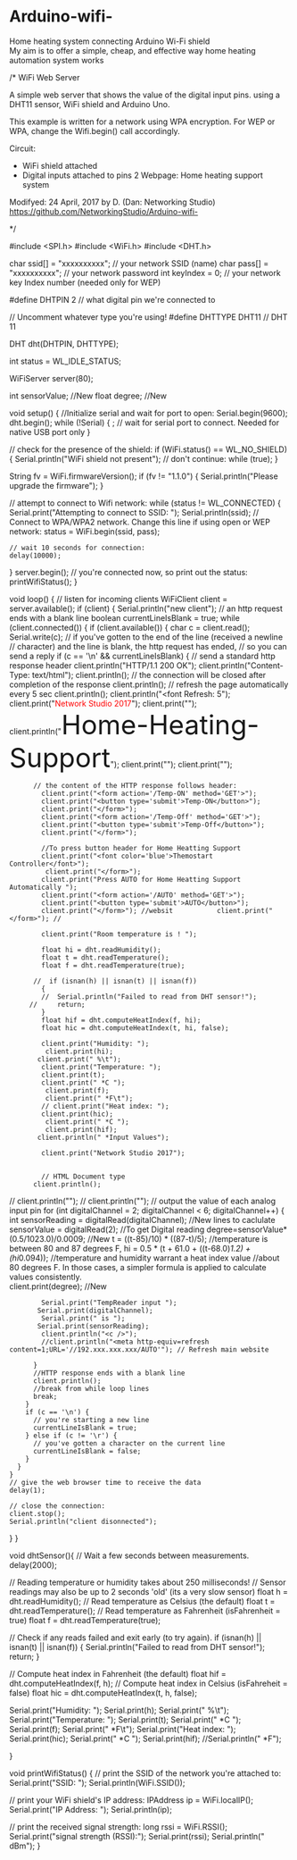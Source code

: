 # Arduino-wifi-
Home heating system connecting Arduino Wi-Fi shield  
My aim is to offer a simple, cheap, and effective way home heating automation system works

/*
  WiFi Web Server

 A simple web server that shows the value of the digital input pins.
 using a DHT11 sensor, WiFi shield and Arduino Uno.

 This example is written for a network using WPA encryption. For
 WEP or WPA, change the Wifi.begin() call accordingly.

 Circuit:
 * WiFi shield attached
 * Digital inputs attached to pins 2
Webpage: 
Home heating support system 

 Modifyed: 24 April, 2017 
 by D. (Dan: Networking Studio) https://github.com/NetworkingStudio/Arduino-wifi- 

 */

#include <SPI.h>
#include <WiFi.h>
#include <DHT.h>

char ssid[] = "xxxxxxxxxx";      // your network SSID (name)
char pass[] = "xxxxxxxxxx";   // your network password
int keyIndex = 0;                 // your network key Index number (needed only for WEP)

#define DHTPIN 2     // what digital pin we're connected to

// Uncomment whatever type you're using!
#define DHTTYPE DHT11   // DHT 11

DHT dht(DHTPIN, DHTTYPE);


int status = WL_IDLE_STATUS;

WiFiServer server(80);

int sensorValue; //New
float degree; //New

void setup() {
  //Initialize serial and wait for port to open:
  Serial.begin(9600);
  dht.begin();
  while (!Serial) {
    ; // wait for serial port to connect. Needed for native USB port only
  }

  // check for the presence of the shield:
  if (WiFi.status() == WL_NO_SHIELD) {
    Serial.println("WiFi shield not present");
    // don't continue:
    while (true);
  }

  String fv = WiFi.firmwareVersion();
  if (fv != "1.1.0") {
    Serial.println("Please upgrade the firmware");
  }

  // attempt to connect to Wifi network:
  while (status != WL_CONNECTED) {
    Serial.print("Attempting to connect to SSID: ");
    Serial.println(ssid);
    // Connect to WPA/WPA2 network. Change this line if using open or WEP network:
    status = WiFi.begin(ssid, pass);

    // wait 10 seconds for connection:
    delay(10000);
  }
  server.begin();
  // you're connected now, so print out the status:
  printWifiStatus();
}


void loop() {
  // listen for incoming clients
  WiFiClient client = server.available();
  if (client) {
    Serial.println("new client");
    // an http request ends with a blank line
    boolean currentLineIsBlank = true;
    while (client.connected()) {
      if (client.available()) {
        char c = client.read();
        Serial.write(c);
        // if you've gotten to the end of the line (received a newline
        // character) and the line is blank, the http request has ended,
        // so you can send a reply
        if (c == '\n' && currentLineIsBlank) {
          // send a standard http response header
          client.println("HTTP/1.1 200 OK");
          client.println("Content-Type: text/html");
          client.println();  // the connection will be closed after completion of the response
          client.println();  // refresh the page automatically every 5 sec
         client.println();
         client.println("<font Refresh: 5</form>");
          client.print("<font color='Red'>Network Studio 2017</font>");
          client.print("</form>");
          client.println("<font size='15'>Home-Heating-Support</font>");
          client.print("<c>");
          client.print("<c>");

          // the content of the HTTP response follows header:
            client.print("<form action='/Temp-ON' method='GET'>");
            client.print("<button type='submit'>Temp-ON</button>");
            client.print("</form>");
            client.print("<form action='/Temp-Off' method='GET'>");
            client.print("<button type='submit'>Temp-Off</button>");
            client.print("</form>");

            //To press button header for Home Heatting Support
            client.print("<font color='blue'>Themostart Controller</font>");
             client.print("</form>");
            client.print("Press AUTO for Home Heatting Support Automatically ");
            client.print("<form action='/AUTO' method='GET'>");
            client.print("<button type='submit'>AUTO</button>");
            client.print("</form>"); //websit           client.print("</form>"); //

            client.print("Room temperature is ! ");
            
            float hi = dht.readHumidity();
            float t = dht.readTemperature();
            float f = dht.readTemperature(true);
          
          //  if (isnan(h) || isnan(t) || isnan(f)) 
            {
            //  Serial.println("Failed to read from DHT sensor!");
         //     return;
            }
            float hif = dht.computeHeatIndex(f, hi);
            float hic = dht.computeHeatIndex(t, hi, false);
            
            client.print("Humidity: ");
             client.print(hi);
           client.print(" %\t");
            client.print("Temperature: ");
            client.print(t);
            client.print(" *C ");
             client.print(f);
             client.print(" *F\t");
            // client.print("Heat index: ");
            client.print(hic);
             client.print(" *C ");
             client.print(hif);
           client.println(" *Input Values");
            
            client.print("Network Studio 2017");

            
            // HTML Document type
          client.println();
//          client.println("<!DOCTYPE HTML>");
//          client.println("<html>");
          // output the value of each analog input pin
          for (int digitalChannel = 2; digitalChannel < 6; digitalChannel++) {
            int sensorReading = digitalRead(digitalChannel);
            //New lines to caclulate 
            sensorValue = digitalRead(2); //To get Digital reading
            degree=sensorValue*(0.5/1023.0)/0.0009; //New
            t = ((t-85)/10) * ((87-t)/5); //temperature is between 80 and 87 degrees F, 
            hi = 0.5 * (t + 61.0 + ((t-68.0)*1.2) + (hi*0.094)); //temperature and humidity warrant a heat index value 
            //about 80 degrees F. In those cases, a simpler formula is applied to calculate values consistently.  
            client.print(degree); //New
            
            Serial.print("TempReader input ");
           Serial.print(digitalChannel);
            Serial.print(" is ");
           Serial.print(sensorReading);
            client.println("<c />");
            //client.println("<meta http-equiv=refresh content=1;URL='//192.xxx.xxx.xxx/AUTO'"); // Refresh main website
                        
          }
          //HTTP response ends with a blank line
          client.println();
          //break from while loop lines
          break;
        }
        if (c == '\n') {
          // you're starting a new line
          currentLineIsBlank = true;
        } else if (c != '\r') {
          // you've gotten a character on the current line
          currentLineIsBlank = false;
        }
      }
    }
    // give the web browser time to receive the data
    delay(1);

    // close the connection:
    client.stop();
    Serial.println("client disonnected");
  }
}

void dhtSensor(){
  // Wait a few seconds between measurements.
  delay(2000);

  // Reading temperature or humidity takes about 250 milliseconds!
  // Sensor readings may also be up to 2 seconds 'old' (its a very slow sensor)
  float h = dht.readHumidity();
  // Read temperature as Celsius (the default)
  float t = dht.readTemperature();
  // Read temperature as Fahrenheit (isFahrenheit = true)
  float f = dht.readTemperature(true);

  // Check if any reads failed and exit early (to try again).
  if (isnan(h) || isnan(t) || isnan(f)) 
  {
    Serial.println("Failed to read from DHT sensor!");
    return;
  }

  // Compute heat index in Fahrenheit (the default)
  float hif = dht.computeHeatIndex(f, h);
  // Compute heat index in Celsius (isFahreheit = false)
  float hic = dht.computeHeatIndex(t, h, false);

  Serial.print("Humidity: ");
  Serial.print(h);
  Serial.print(" %\t");
  Serial.print("Temperature: ");
  Serial.print(t);
  Serial.print(" *C ");
  Serial.print(f);
  Serial.print(" *F\t");
  Serial.print("Heat index: ");
  Serial.print(hic);
  Serial.print(" *C ");
  Serial.print(hif);
  //Serial.println(" *F");

}


void printWifiStatus() {
  // print the SSID of the network you're attached to:
  Serial.print("SSID: ");
  Serial.println(WiFi.SSID());

  // print your WiFi shield's IP address:
  IPAddress ip = WiFi.localIP();
  Serial.print("IP Address: ");
  Serial.println(ip);

  // print the received signal strength:
  long rssi = WiFi.RSSI();
  Serial.print("signal strength (RSSI):");
  Serial.print(rssi);
  Serial.println(" dBm");
}
